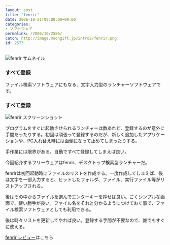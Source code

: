 ```yaml
---
layout: post
title: "fenrir"
date: 2006-10-21T09:00:00+09:00
categories:
- ソフトウェア
permalink: /2006/10/2586/
catch: http://image.moongift.jp/intro2/fenrir.png
id: 2573
---
```

 ![fenrir サムネイル](http://image.moongift.jp/intro2/fenrir.t.png "fenrir サムネイル")
  

### すべて登録
  
ファイル検索ソフトウェアにもなる、文字入力型のランチャーソフトウェアです。  
<!--more-->  

### すべて登録
  

![fenrir スクリーンショット](http://image.moongift.jp/intro2/fenrir.png "fenrir スクリーンショット")

  

プログラムをすぐに起動させられるランチャーは数あれど、登録するのが意外に手間だったりする。初回は頑張って登録するのだが、新しく追加したアプリケーションや、PC入れ替え時には面倒になって止めてしまったりする。

  

手作業には限界がある。自動ですべて登録してしまえば良い。

  

今回紹介するフリーウェアはfenrir、デスクトップ検索型ランチャーだ。

  

fenrirは初回起動時にファイルのリストを作成する。一度作成してしまえば、後は文字を一部入力すると、ヒットしたフォルダ、ファイル、実行ファイル等がリストアップされる。

  

後はその中からファイルを選んでエンターキーを押せば良い。ごくシンプルな画面で、使い勝手が良い。ファイル名をそれと分かるようにつけておく事で、ファイル検索ソフトウェアとしても利用できる。

  

後は時々リストを更新してやれば良い。登録する手間が不要なので、誰でもすぐに使える。

  

[fenrir レビュー](http://fw.moongift.jp/review/i-2587.html)はこちら

